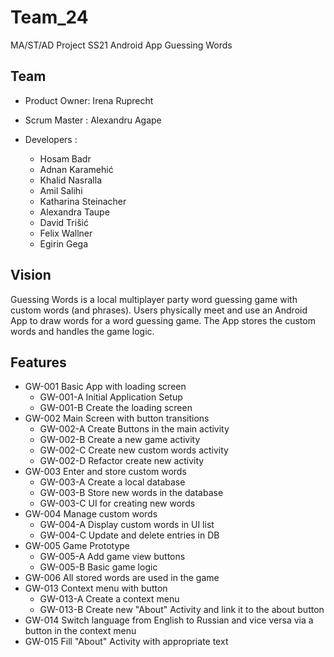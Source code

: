 # Team_24
MA/ST/AD Project SS21 Android App Guessing Words

## Team
- Product Owner: Irena Ruprecht 

- Scrum Master : Alexandru Agape

- Developers :
    - Hosam Badr
    - Adnan Karamehić
    - Khalid Nasralla
    - Amil Salihi
    - Katharina Steinacher
    - Alexandra Taupe
    - David Trišić
    - Felix Wallner
    - Egirin Gega
    
## Vision
Guessing Words is a local multiplayer party word guessing game with custom words (and phrases). 
Users physically meet and use an Android App to draw words for a word guessing game.
The App stores the custom words and handles the game logic.


## Features 

- GW-001 Basic App with loading screen
    - GW-001-A Initial Application Setup
    - GW-001-B Create the loading screen
- GW-002 Main Screen with button transitions
    - GW-002-A Create Buttons in the main activity
    - GW-002-B Create a new game activity
    - GW-002-C Create new custom words activity
    - GW-002-D Refactor create new activity
- GW-003 Enter and store custom words
    - GW-003-A Create a local database
    - GW-003-B Store new words in the database
    - GW-003-C UI for creating new words
- GW-004 Manage custom words
    - GW-004-A Display custom words in UI list
    - GW-004-C Update and delete entries in DB
- GW-005 Game Prototype
    - GW-005-A Add game view buttons
    - GW-005-B Basic game logic
 - GW-006 All stored words are used in the game
- GW-013 Context menu with button
    - GW-013-A Create a context menu
    - GW-013-B Create new "About" Activity and link it to the about button
- GW-014 Switch language from English to Russian and vice versa via a button in the context menu
- GW-015 Fill "About" Activity with appropriate text
